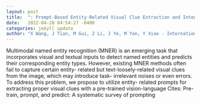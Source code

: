 ```yaml
---
layout: post
title:  ": Prompt-Based Entity-Related Visual Clue Extraction and Integration for Multimodal Named Entity Recognition"
date:   2022-04-28 04:54:27 -0400
categories: jekyll update
author: "X Wang, J Tian, M Gui, Z Li, J Ye, M Yan, Y Xiao - International Conference on , 2022"
---
```

Multimodal named entity recognition (MNER) is an emerging task that incorporates visual and textual inputs to detect named entities and predicts their corresponding entity types. However, existing MNER methods often fail to capture certain entity- related but text-loosely-related visual clues from the image, which may introduce task- irrelevant noises or even errors. To address this problem, we propose to utilize entity- related prompts for extracting proper visual clues with a pre-trained vision-language Cites: Pre-train, prompt, and predict: A systematic survey of prompting